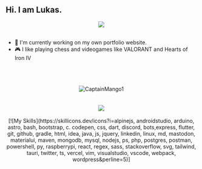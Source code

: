 ## Hi. I am Lukas.

<div align="center">
    <img src="https://komarev.com/ghpvc/?username=CaptainMango1&color=green"/>
  <br>
  <br>
  </div>

- 🧪 I'm currently working on my own portfolio website.
- 🎮 I like playing chess and videogames like VALORANT and Hearts of Iron IV

<div align="center">
  <br>
  <br>
  <br>
  <img src="https://github-profile-trophy.vercel.app/?username=CaptainMango1&theme=gruvbox&row=2&column=3" alt="CaptainMango1" />
  <br>
  <br>
  <br>
  <a href="https://discord.com/users/604793540395925536"><img src="https://lanyard.cnrad.dev/api/604793540395925536" /></a
  <br>
    <br>
    <br>
    [![My Skills](https://skillicons.dev/icons?i=alpinejs, androidstudio, arduino, astro, bash, bootstrap, c. codepen, css, dart, discord, bots,express, flutter, git, github, gradle, html, idea, java, js, jquery, linkedin, linux, md, mastodon, materialui, maven, mongodb, mysql, nodejs, ps, php, postgres, postman, powershell, py, raspberrypi, react, regex, sass, stackoverflow, svg, tailwind, tauri, twitter, ts, vercel, vim, visualstudio, vscode, webpack, wordpress&perline=5)]
</div>
